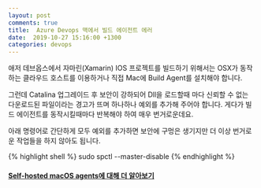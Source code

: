 ```yaml
---
layout: post
comments: true
title:  Azure Devops 맥에서 빌드 에이전트 에러
date:  2019-10-27 15:16:00 +1300
categories: devops
---
```


애저 데브옵스에서 자마린(Xamarin) IOS 프로젝트를 빌드하기 위해서는 OSX가 동작하는 클라우드 호스트를 이용하거나 직접 Mac에 Build Agent를 설치해야 합니다.

그런데 Catalina 업그레이드 후 보안이 강하되어 Dll을 로드할때 마다 신뢰할 수 없는 다운로드된 파일이라는 경고가 뜨며 하나하나 예외를 추가해 주어야 합니다. 게다가 빌드 에이전트를 동작시킬때마다 반복해야 하여 매우 번거로운데요.

아래 명령어로 간단하게 모두 예외를 추가하면 보안에 구멍은 생기지만 더 이상 번거로운 작업들을 하지 않아도 됩니다.

{% highlight shell %}
sudo spctl --master-disable
{% endhighlight %}

<h4>
<a href="https://docs.microsoft.com/en-us/azure/devops/pipelines/agents/v2-osx?view=azure-devops">Self-hosted macOS agents에 대해 더 알아보기</a>
</h4>

